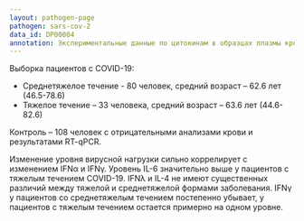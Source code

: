 ```yaml
---
layout: pathogen-page
pathogen: sars-cov-2
data_id: DP00004
annotation: Экспериментальные данные по цитокинам в образцах плазмы крови – IL-4, IL-6, IFNα, IFNγ, IFNλ. Измерения проводились до 25 дней после наступления симптомов. Метод анализа – ELISA. Единицы измерения – log<sub>10</sub> пг/мл.
---
```


Выборка пациентов с COVID-19:

- Среднетяжелое течение - 80 человек, средний возраст – 62.6 лет (46.5-78.6)
- Тяжелое течение – 33 человека, средний возраст – 63.6 лет (44.6-82.6)


Контроль – 108 человек с отрицательными анализами крови и результатами RT-qPCR.


Изменение уровня вирусной нагрузки сильно коррелирует с изменением IFNα и IFNγ. Уровень IL-6 значительно выше у пациентов с тяжелым течением COVID-19. IFNλ и IL-4 не имеют существенных различий между тяжелой и среднетяжелой формами заболевания. IFNγ у пациентов со среднетяжелым течением постепенно убывает, у пациентов с тяжелым течением остается примерно на одном уровне.
